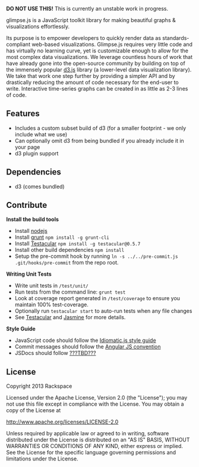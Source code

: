 **DO NOT USE THIS!** This is currently an unstable work in progress.  

glimpse.js is a JavaScript toolkit library for making beautiful graphs & visualizations effortlessly.

Its purpose is to empower developers to quickly render data as standards-compliant web-based visualizations.
Glimpse.js requires very little code and has virtually no learning curve, yet is customizable enough to allow for the most complex data visualizations.
We leverage countless hours of work that have already gone into the open-source community by building on top of the immensely popular
[d3.js](http://d3js.org/) library (a lower-level data visualization library).
We take that work one step further by providing a simpler API and by drastically reducing the amount of code necessary for the end-user to write.
Interactive time-series graphs can be created in as little as 2-3 lines of code.


## Features
- Includes a custom subset build of d3 (for a smaller footprint - we only include what we use)
- Can optionally omit d3 from being bundled if you already include it in your page
- d3 plugin support


## Dependencies
- d3 (comes bundled)


## Contribute

**Install the build tools**

- Install [nodejs](http://nodejs.org)
- Install [grunt](http://gruntjs.com) `npm install -g grunt-cli`
- Install [Testacular](http://vojtajina.github.com/testacular/) `npm install -g testacular@0.5.7`
- Install other build dependencies `npm install`
- Setup the pre-commit hook by running `ln -s ../../pre-commit.js .git/hooks/pre-commit` from the repo root.

**Writing Unit Tests**

- Write unit tests in `/test/unit/`
- Run tests from the command line: `grunt test`
- Look at coverage report generated in `/test/coverage` to ensure you maintain 100% test-coverage.
- Optionally run `testacular start` to auto-run tests when any file changes
- See [Testacular](http://vojtajina.github.com/testacular/) and [Jasmine](http://pivotal.github.com/jasmine/) for more details.

**Style Guide**

- JavaScript code should follow the [Idiomatic.js style guide](https://github.com/rwldrn/idiomatic.js/)
- Commit messages should follow the [Angular JS convention](https://docs.google.com/document/d/1QrDFcIiPjSLDn3EL15IJygNPiHORgU1_OOAqWjiDU5Y/edit?pli=1#)
- JSDocs should follow [???TBD???]()


## License

Copyright 2013 Rackspace

Licensed under the Apache License, Version 2.0 (the "License");
you may not use this file except in compliance with the License.
You may obtain a copy of the License at

   http://www.apache.org/licenses/LICENSE-2.0

Unless required by applicable law or agreed to in writing, software
distributed under the License is distributed on an "AS IS" BASIS,
WITHOUT WARRANTIES OR CONDITIONS OF ANY KIND, either express or implied.
See the License for the specific language governing permissions and
limitations under the License.
